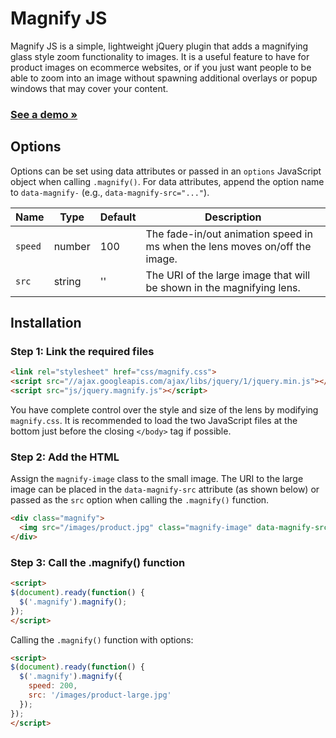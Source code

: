 # Magnify JS

Magnify JS is a simple, lightweight jQuery plugin that adds a magnifying glass style zoom functionality to images. It is a useful feature to have for product images on ecommerce websites, or if you just want people to be able to zoom into an image without spawning additional overlays or popup windows that may cover your content.

### [__See a demo &raquo;__](http://thdoan.github.io/magnify/demo.html)

## Options

Options can be set using data attributes or passed in an `options` JavaScript object when calling `.magnify()`. For data attributes, append the option name to `data-magnify-` (e.g., `data-magnify-src="..."`).

Name    | Type   | Default | Description
--------| ------ | ------- | -----------
`speed` | number | 100     | The fade-in/out animation speed in ms when the lens moves on/off the image.
`src`   | string | ''      | The URI of the large image that will be shown in the magnifying lens.

## Installation

### Step 1: Link the required files

```html
<link rel="stylesheet" href="css/magnify.css">
<script src="//ajax.googleapis.com/ajax/libs/jquery/1/jquery.min.js"></script>
<script src="js/jquery.magnify.js"></script>
```

You have complete control over the style and size of the lens by modifying `magnify.css`. It is recommended to load the two JavaScript files at the bottom just before the closing `</body>` tag if possible.

### Step 2: Add the HTML

Assign the `magnify-image` class to the small image. The URI to the large image can be placed in the `data-magnify-src` attribute (as shown below) or passed as the `src` option when calling the `.magnify()` function.

```html
<div class="magnify">
  <img src="/images/product.jpg" class="magnify-image" data-magnify-src="/images/product-large.jpg">
</div>
```

### Step 3: Call the .magnify() function

```html
<script>
$(document).ready(function() {
  $('.magnify').magnify();
});
</script>
```

Calling the `.magnify()` function with options:

```html
<script>
$(document).ready(function() {
  $('.magnify').magnify({
    speed: 200,
    src: '/images/product-large.jpg'
  });
});
</script>
```